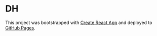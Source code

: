 # DH
This project was bootstrapped with [Create React App](https://github.com/facebook/create-react-app) and deployed to [GitHub Pages](https://denyshnatiuk.github.io/dh/).